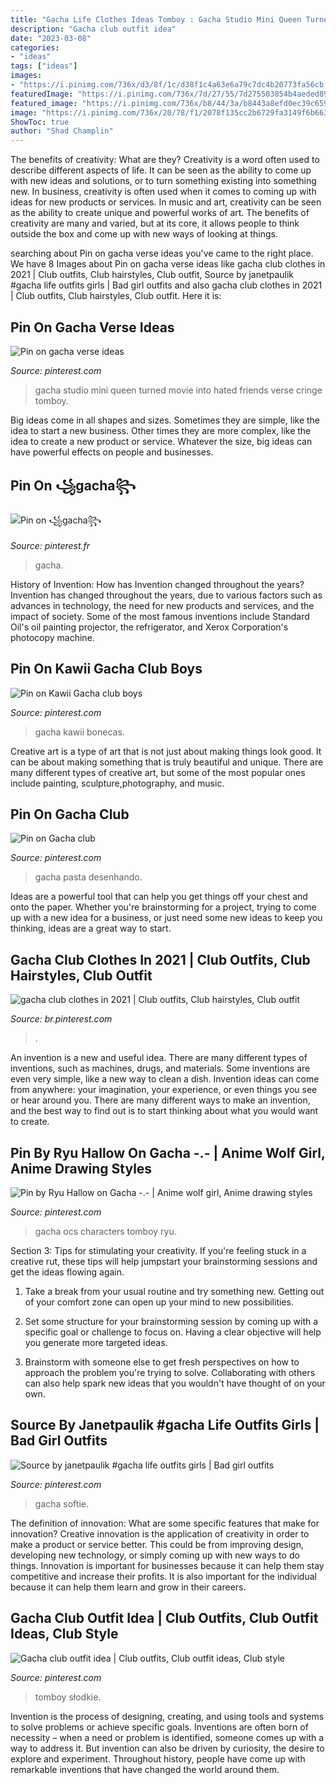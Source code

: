 ```yaml
---
title: "Gacha Life Clothes Ideas Tomboy : Gacha Studio Mini Queen Turned Movie Into Hated Friends Verse Cringe Tomboy"
description: "Gacha club outfit idea"
date: "2023-03-08"
categories:
- "ideas"
tags: ["ideas"]
images:
- "https://i.pinimg.com/736x/d3/8f/1c/d38f1c4a63e6a79c7dc4b20773fa56cb.jpg"
featuredImage: "https://i.pinimg.com/736x/7d/27/55/7d275503854b4aeded8952d50e355ad6.jpg"
featured_image: "https://i.pinimg.com/736x/b8/44/3a/b8443a8efd0ec39c6598560ef1367033.jpg"
image: "https://i.pinimg.com/736x/20/78/f1/2078f135cc2b6729fa3149f6b663c191.jpg"
ShowToc: true
author: "Shad Champlin"
---
```



The benefits of creativity: What are they?
Creativity is a word often used to describe different aspects of life. It can be seen as the ability to come up with new ideas and solutions, or to turn something existing into something new. In business, creativity is often used when it comes to coming up with ideas for new products or services. In music and art, creativity can be seen as the ability to create unique and powerful works of art. The benefits of creativity are many and varied, but at its core, it allows people to think outside the box and come up with new ways of looking at things.

	

		
searching about Pin on gacha verse ideas you've came to the right place. We have 8 Images about Pin on gacha verse ideas like gacha club clothes in 2021 | Club outfits, Club hairstyles, Club outfit, Source by janetpaulik #gacha life outfits girls | Bad girl outfits and also gacha club clothes in 2021 | Club outfits, Club hairstyles, Club outfit. Here it is:
		
    
## Pin On Gacha Verse Ideas

<img loading=lazy src="https://i.pinimg.com/736x/5c/5c/9a/5c5c9ad72dff79effe5bd5feae9f052f.jpg" onerror="this.onerror=null;this.src='https://tse3.mm.bing.net/th?id=OIP.lRT_xKrjvae4RTyRyKWyYQHaEK&amp;pid=15.1';" alt="Pin on gacha verse ideas">

_Source: pinterest.com_

>gacha studio mini queen turned movie into hated friends verse cringe tomboy. 

	

Big ideas come in all shapes and sizes. Sometimes they are simple, like the idea to start a new business. Other times they are more complex, like the idea to create a new product or service. Whatever the size, big ideas can have powerful effects on people and businesses.

    
## Pin On ꧁gacha꧂

<img loading=lazy src="https://i.pinimg.com/736x/20/78/f1/2078f135cc2b6729fa3149f6b663c191.jpg" onerror="this.onerror=null;this.src='https://tse1.mm.bing.net/th?id=OIP.4KH7EbWqb3VgGS5EvfcoPwHaIt&amp;pid=15.1';" alt="Pin on ꧁gacha꧂">

_Source: pinterest.fr_

>gacha. 

	

History of Invention: How has Invention changed throughout the years?
Invention has changed throughout the years, due to various factors such as advances in technology, the need for new products and services, and the impact of society. Some of the most famous inventions include Standard Oil's oil painting projector, the refrigerator, and Xerox Corporation's photocopy machine.

    
## Pin On Kawii Gacha Club Boys

<img loading=lazy src="https://i.pinimg.com/736x/9c/6e/fa/9c6efad40473b1550c90a7ea576dbd62.jpg" onerror="this.onerror=null;this.src='https://tse3.mm.bing.net/th?id=OIP.mRZ4ue-7jDueGv1RPGCvrQHaI0&amp;pid=15.1';" alt="Pin on Kawii Gacha club boys">

_Source: pinterest.com_

>gacha kawii bonecas. 

	

Creative art is a type of art that is not just about making things look good. It can be about making something that is truly beautiful and unique. There are many different types of creative art, but some of the most popular ones include painting, sculpture,photography, and music.

    
## Pin On Gacha Club

<img loading=lazy src="https://i.pinimg.com/736x/7d/27/55/7d275503854b4aeded8952d50e355ad6.jpg" onerror="this.onerror=null;this.src='https://tse4.mm.bing.net/th?id=OIP.HcF_QRSClCLenba7ja3biwHaHi&amp;pid=15.1';" alt="Pin on Gacha club">

_Source: pinterest.com_

>gacha pasta desenhando. 

	

Ideas are a powerful tool that can help you get things off your chest and onto the paper. Whether you're brainstorming for a project, trying to come up with a new idea for a business, or just need some new ideas to keep you thinking, ideas are a great way to start.

    
## Gacha Club Clothes In 2021 | Club Outfits, Club Hairstyles, Club Outfit

<img loading=lazy src="https://i.pinimg.com/736x/b6/fd/32/b6fd32822d93fa7d6bcbc011c9baa5cb.jpg" onerror="this.onerror=null;this.src='https://tse1.mm.bing.net/th?id=OIP.-60KfN0ZIKCXyR_oOqv_pQHaHa&amp;pid=15.1';" alt="gacha club clothes in 2021 | Club outfits, Club hairstyles, Club outfit">

_Source: br.pinterest.com_

>. 

	

An invention is a new and useful idea. There are many different types of inventions, such as machines, drugs, and materials. Some inventions are even very simple, like a new way to clean a dish. Invention ideas can come from anywhere: your imagination, your experience, or even things you see or hear around you. There are many different ways to make an invention, and the best way to find out is to start thinking about what you would want to create.

    
## Pin By Ryu Hallow On Gacha -.- | Anime Wolf Girl, Anime Drawing Styles

<img loading=lazy src="https://i.pinimg.com/736x/b8/44/3a/b8443a8efd0ec39c6598560ef1367033.jpg" onerror="this.onerror=null;this.src='https://tse2.mm.bing.net/th?id=OIP.29QTTV_Ifm9JFp1NCQ3opQHaHq&amp;pid=15.1';" alt="Pin by Ryu Hallow on Gacha -.- | Anime wolf girl, Anime drawing styles">

_Source: pinterest.com_

>gacha ocs characters tomboy ryu. 

	

Section 3: Tips for stimulating your creativity.
If you're feeling stuck in a creative rut, these tips will help jumpstart your brainstorming sessions and get the ideas flowing again.
1. Take a break from your usual routine and try something new. Getting out of your comfort zone can open up your mind to new possibilities.

2. Set some structure for your brainstorming session by coming up with a specific goal or challenge to focus on. Having a clear objective will help you generate more targeted ideas.

3. Brainstorm with someone else to get fresh perspectives on how to approach the problem you're trying to solve. Collaborating with others can also help spark new ideas that you wouldn't have thought of on your own.

    
## Source By Janetpaulik #gacha Life Outfits Girls | Bad Girl Outfits

<img loading=lazy src="https://i.pinimg.com/736x/4b/ba/2a/4bba2af7ff7cac621b25ae8c1df6a6d5.jpg" onerror="this.onerror=null;this.src='https://tse4.mm.bing.net/th?id=OIP.kkaOJtwtuCYbEP6ufrYE-AHaEK&amp;pid=15.1';" alt="Source by janetpaulik #gacha life outfits girls | Bad girl outfits">

_Source: pinterest.com_

>gacha softie. 

	

The definition of innovation: What are some specific features that make for innovation?
Creative innovation is the application of creativity in order to make a product or service better. This could be from improving design, developing new technology, or simply coming up with new ways to do things. Innovation is important for businesses because it can help them stay competitive and increase their profits. It is also important for the individual because it can help them learn and grow in their careers.

    
## Gacha Club Outfit Idea | Club Outfits, Club Outfit Ideas, Club Style

<img loading=lazy src="https://i.pinimg.com/736x/d3/8f/1c/d38f1c4a63e6a79c7dc4b20773fa56cb.jpg" onerror="this.onerror=null;this.src='https://tse2.mm.bing.net/th?id=OIP.znwl6bhjal7rB3Xy0ivg8wHaHU&amp;pid=15.1';" alt="Gacha club outfit idea | Club outfits, Club outfit ideas, Club style">

_Source: pinterest.com_

>tomboy słodkie. 

	

Invention is the process of designing, creating, and using tools and systems to solve problems or achieve specific goals. Inventions are often born of necessity – when a need or problem is identified, someone comes up with a way to address it. But invention can also be driven by curiosity, the desire to explore and experiment. Throughout history, people have come up with remarkable inventions that have changed the world around them.

